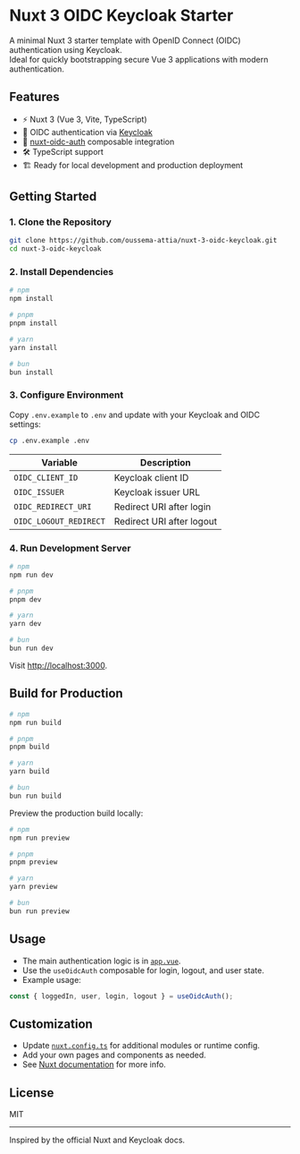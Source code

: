 # Nuxt 3 OIDC Keycloak Starter

A minimal Nuxt 3 starter template with OpenID Connect (OIDC) authentication using Keycloak.  
Ideal for quickly bootstrapping secure Vue 3 applications with modern authentication.

## Features

- ⚡️ Nuxt 3 (Vue 3, Vite, TypeScript)
- 🔐 OIDC authentication via [Keycloak](https://www.keycloak.org/)
- 🪪 [nuxt-oidc-auth](https://github.com/sidebase/nuxt-oidc-auth) composable integration
- 🛠️ TypeScript support
- 🏗️ Ready for local development and production deployment

## Getting Started

### 1. Clone the Repository

```bash
git clone https://github.com/oussema-attia/nuxt-3-oidc-keycloak.git
cd nuxt-3-oidc-keycloak
```

### 2. Install Dependencies

```bash
# npm
npm install

# pnpm
pnpm install

# yarn
yarn install

# bun
bun install
```

### 3. Configure Environment

Copy `.env.example` to `.env` and update with your Keycloak and OIDC settings:

```bash
cp .env.example .env
```

| Variable                | Description                        |
|-------------------------|------------------------------------|
| `OIDC_CLIENT_ID`        | Keycloak client ID                 |
| `OIDC_ISSUER`           | Keycloak issuer URL                |
| `OIDC_REDIRECT_URI`     | Redirect URI after login           |
| `OIDC_LOGOUT_REDIRECT`  | Redirect URI after logout          |

### 4. Run Development Server

```bash
# npm
npm run dev

# pnpm
pnpm dev

# yarn
yarn dev

# bun
bun run dev
```

Visit [http://localhost:3000](http://localhost:3000).

## Build for Production

```bash
# npm
npm run build

# pnpm
pnpm build

# yarn
yarn build

# bun
bun run build
```

Preview the production build locally:

```bash
# npm
npm run preview

# pnpm
pnpm preview

# yarn
yarn preview

# bun
bun run preview
```

## Usage

- The main authentication logic is in [`app.vue`](app.vue).
- Use the `useOidcAuth` composable for login, logout, and user state.
- Example usage:

```ts
const { loggedIn, user, login, logout } = useOidcAuth();
```

## Customization

- Update [`nuxt.config.ts`](nuxt.config.ts) for additional modules or runtime config.
- Add your own pages and components as needed.
- See [Nuxt documentation](https://nuxt.com/docs/getting-started/introduction) for more info.

## License

MIT

---

Inspired by the official Nuxt and Keycloak docs.